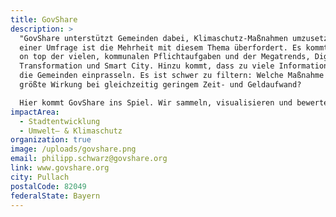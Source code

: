 ```yaml
---
title: GovShare
description: >
  "GovShare unterstützt Gemeinden dabei, Klimaschutz-Maßnahmen umzusetzen. Laut
  einer Umfrage ist die Mehrheit mit diesem Thema überfordert. Es kommt oftmals
  on top der vielen, kommunalen Pflichtaufgaben und der Megatrends, Digitale
  Transformation und Smart City. Hinzu kommt, dass zu viele Informationen auf
  die Gemeinden einprasseln. Es ist schwer zu filtern: Welche Maßnahme hat die
  größte Wirkung bei gleichzeitig geringem Zeit- und Geldaufwand?

  Hier kommt GovShare ins Spiel. Wir sammeln, visualisieren und bewerten gute Fallbeispiele aus der Praxis. „Gut“ wird hier z.B. anhand folgender Kriterien gemessen: Bewertung durch Kollegen aus Politik und Verwaltung, Öffentlichkeits-Wirksamkeit etc.. Ziel ist es, die besten Maßnahmen schneller zu verbreiten und Gemeinden so Zeit und Geld zu sparen."
impactArea:
  - Stadtentwicklung
  - Umwelt– & Klimaschutz
organization: true
image: /uploads/govshare.png
email: philipp.schwarz@govshare.org
link: www.govshare.org
city: Pullach
postalCode: 82049
federalState: Bayern
---
```

